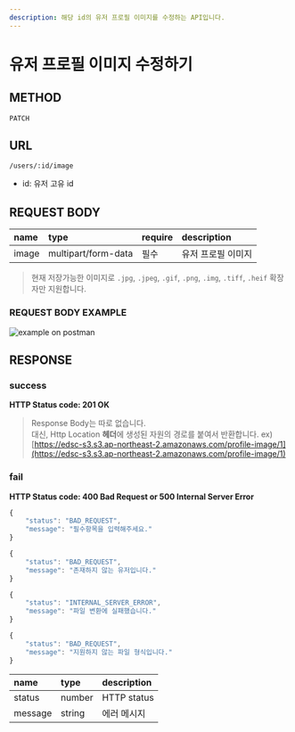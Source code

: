 ```yaml
---
description: 해당 id의 유저 프로필 이미지를 수정하는 API입니다.
---
```


# 유저 프로필 이미지 수정하기

## METHOD

```text
PATCH
```

## URL

```text
/users/:id/image
```

* id: 유저 고유 id

## REQUEST BODY

| name | type | require | description |
| :--- | :--- | :--- | :--- |
| image | multipart/form-data | 필수 | 유저 프로필 이미지 |

> 현재 저장가능한 이미지로 `.jpg`, `.jpeg`, `.gif`, `.png`, `.img`, `.tiff`, `.heif` 확장자만 지원합니다.

### REQUEST BODY EXAMPLE

![example on postman](https://user-images.githubusercontent.com/68107000/108875669-c335ce80-7640-11eb-868d-373584a98a61.png)

## RESPONSE

### success

**HTTP Status code: 201 OK**

> Response Body는 따로 없습니다.  
> 대신, Http Location **헤더**에 생성된 자원의 경로를 붙여서 반환합니다. ex\) [https://edsc-s3.s3.ap-northeast-2.amazonaws.com/profile-image/1](https://edsc-s3.s3.ap-northeast-2.amazonaws.com/profile-image/1)

### fail

**HTTP Status code: 400 Bad Request or 500 Internal Server Error**

```javascript
{
    "status": "BAD_REQUEST",
    "message": "필수항목을 입력해주세요."
}
```

```javascript
{
    "status": "BAD_REQUEST",
    "message": "존재하지 않는 유저입니다."
}
```

```javascript
{
    "status": "INTERNAL_SERVER_ERROR",
    "message": "파일 변환에 실패했습니다."
}
```

```javascript
{
    "status": "BAD_REQUEST",
    "message": "지원하지 않는 파일 형식입니다."
}
```

| name | type | description |
| :--- | :--- | :--- |
| status | number | HTTP status |
| message | string | 에러 메시지 |

